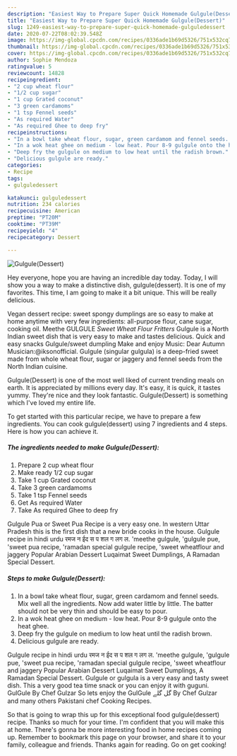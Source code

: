 ```yaml
---
description: "Easiest Way to Prepare Super Quick Homemade Gulgule(Dessert)"
title: "Easiest Way to Prepare Super Quick Homemade Gulgule(Dessert)"
slug: 1249-easiest-way-to-prepare-super-quick-homemade-gulguledessert
date: 2020-07-22T08:02:39.548Z
image: https://img-global.cpcdn.com/recipes/0336ade1b69d5326/751x532cq70/gulguledessert-recipe-main-photo.jpg
thumbnail: https://img-global.cpcdn.com/recipes/0336ade1b69d5326/751x532cq70/gulguledessert-recipe-main-photo.jpg
cover: https://img-global.cpcdn.com/recipes/0336ade1b69d5326/751x532cq70/gulguledessert-recipe-main-photo.jpg
author: Sophie Mendoza
ratingvalue: 5
reviewcount: 14828
recipeingredient:
- "2 cup wheat flour"
- "1/2 cup sugar"
- "1 cup Grated coconut"
- "3 green cardamoms"
- "1 tsp Fennel seeds"
- "As required Water"
- "As required Ghee to deep fry"
recipeinstructions:
- "In a bowl take wheat flour, sugar, green cardamom and fennel seeds. Mix well all the ingredients. Now add water little by little. The batter should not be very thin and should be easy to pour."
- "In a wok heat ghee on medium - low heat. Pour 8-9 gulgule onto the heat ghee."
- "Deep fry the gulgule on medium to low heat until the radish brown."
- "Delicious gulgule are ready."
categories:
- Recipe
tags:
- gulguledessert

katakunci: gulguledessert 
nutrition: 234 calories
recipecuisine: American
preptime: "PT20M"
cooktime: "PT39M"
recipeyield: "4"
recipecategory: Dessert

---
```



![Gulgule(Dessert)](https://img-global.cpcdn.com/recipes/0336ade1b69d5326/751x532cq70/gulguledessert-recipe-main-photo.jpg)

Hey everyone, hope you are having an incredible day today. Today, I will show you a way to make a distinctive dish, gulgule(dessert). It is one of my favorites. This time, I am going to make it a bit unique. This will be really delicious.

Vegan dessert recipe: sweet spongy dumplings are so easy to make at home anytime with very few ingredients: all-purpose flour, cane sugar, cooking oil. Meethe GULGULE *Sweet Wheat Flour Fritters* Gulgule is a North Indian sweet dish that is very easy to make and tastes delicious. Quick and easy snacks Gulgule/sweet dumpling Make and enjoy Music: Dear Autumn Musician:@iksonofficial. Gulgule (singular gulgula) is a deep-fried sweet made from whole wheat flour, sugar or jaggery and fennel seeds from the North Indian cuisine.

Gulgule(Dessert) is one of the most well liked of current trending meals on earth. It is appreciated by millions every day. It's easy, it is quick, it tastes yummy. They're nice and they look fantastic. Gulgule(Dessert) is something which I've loved my entire life.


To get started with this particular recipe, we have to prepare a few ingredients. You can cook gulgule(dessert) using 7 ingredients and 4 steps. Here is how you can achieve it.

<!--inarticleads1-->

##### The ingredients needed to make Gulgule(Dessert):

1. Prepare 2 cup wheat flour
1. Make ready 1/2 cup sugar
1. Take 1 cup Grated coconut
1. Take 3 green cardamoms
1. Take 1 tsp Fennel seeds
1. Get As required Water
1. Take As required Ghee to deep fry


Gulgule Pua or Sweet Pua Recipe is a very easy one. In western Uttar Pradesh this is the first dish that a new bride cooks in the house. Gulgule recipe in hindi urdu रमज न ईद स प शल ग लग ल. &#39;meethe gulgule, &#39;gulgule pue, &#39;sweet pua recipe, &#39;ramadan special gulgule recipe, &#39;sweet wheatflour and jaggery Popular Arabian Dessert Luqaimat Sweet Dumplings, A Ramadan Special Dessert. 

<!--inarticleads2-->

##### Steps to make Gulgule(Dessert):

1. In a bowl take wheat flour, sugar, green cardamom and fennel seeds. Mix well all the ingredients. Now add water little by little. The batter should not be very thin and should be easy to pour.
1. In a wok heat ghee on medium - low heat. Pour 8-9 gulgule onto the heat ghee.
1. Deep fry the gulgule on medium to low heat until the radish brown.
1. Delicious gulgule are ready.


Gulgule recipe in hindi urdu रमज न ईद स प शल ग लग ल. &#39;meethe gulgule, &#39;gulgule pue, &#39;sweet pua recipe, &#39;ramadan special gulgule recipe, &#39;sweet wheatflour and jaggery Popular Arabian Dessert Luqaimat Sweet Dumplings, A Ramadan Special Dessert. Gulgule or gulgula is a very easy and tasty sweet dish. This a very good tea time snack or you can enjoy it with guguni. GulGule By Chef Gulzar So lets enjoy the GulGule گل گلے By Chef Gulzar and many others Pakistani chef Cooking Recipes. 

So that is going to wrap this up for this exceptional food gulgule(dessert) recipe. Thanks so much for your time. I'm confident that you will make this at home. There's gonna be more interesting food in home recipes coming up. Remember to bookmark this page on your browser, and share it to your family, colleague and friends. Thanks again for reading. Go on get cooking!
